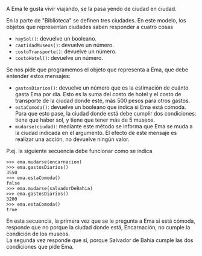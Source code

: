 A Ema le gusta vivir viajando, se la pasa yendo de ciudad en ciudad. 

En la parte de "Biblioteca" se definen tres ciudades. En este modelo, los objetos que representan ciudades saben responder a cuatro cosas  

- `haySol()`: devuelve un booleano.
- `cantidadMuseos()`: devuelve un número.
- `costoTransporte()`: devuelve un número.
- `costoHotel()`: devuelve un número.

Se nos pide que programemos el objeto que representa a Ema, que debe entender estos mensajes: 

- `gastosDiarios()`: devuelve un número que es la estimación de cuánto gasta Ema por día. Esto es la suma del costo de hotel y el costo de transporte de la ciudad donde esté, más 500 pesos para otros gastos.
- `estaComoda()`: devuelve un booleano que indica si Ema está cómoda. Para que esto pase, la ciudad donde está debe cumplir dos condiciones: tiene que haber sol, y tiene que tener más de 5 museos.
- `mudarse(ciudad)`: mediante este método se informa que Ema se muda a la ciudad indicada en el argumento. El efecto de este mensaje es realizar una acción, no devuelve ningún valor.

P.ej. la siguiente secuencia debe funcionar como se indica

```
>>> ema.mudarse(encarnacion)
>>> ema.gastosDiarios()
3550
>>> ema.estaComoda()
false
>>> ema.mudarse(salvadorDeBahia)
>>> ema.gastosDiarios()
3200
>>> ema.estaComoda()
true
```

En esta secuencia, la primera vez que se le pregunta a Ema si está cómoda, responde que no porque la ciudad donde está, Encarnación, no cumple la condición de los museos.  
La segunda vez responde que sí, porque Salvador de Bahía cumple las dos condiciones que pide Ema.

